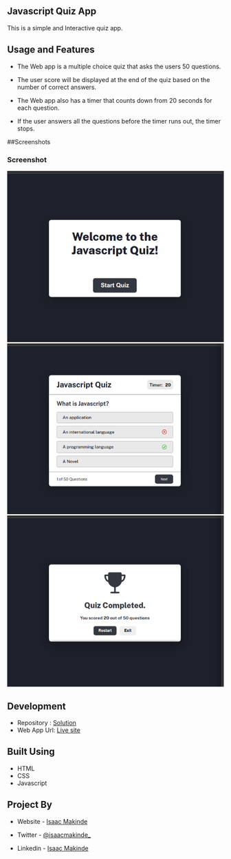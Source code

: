 ## Javascript Quiz App

This is a simple and Interactive quiz app.

## Usage and Features

- The Web app is a multiple choice quiz that asks the users 50 questions.

- The user score will be displayed at the end of the quiz based on the number of correct answers.

- The Web app also has a timer that counts down from 20 seconds for each question.

- If the user answers all the questions before the timer runs out, the timer stops.

##Screenshots

### Screenshot

![](screenshots/screenshot1.png)
![](screenshots/screenshot2.png)
![](screenshots/screenshot3.png)

## Development

- Repository : [Solution](https://github.com/)
- Web App Url: [Live site]()

## Built Using

- HTML
- CSS
- Javascript

## Project By

- Website - [Isaac Makinde](https://github.com/Oluwa-Laughter)

- Twitter - [@isaacmakinde\_](https://www.twitter.com/isaacmakinde_)

- Linkedin - [Isaac Makinde](https://www.linkedin.com/in/isaacmakinde/)
